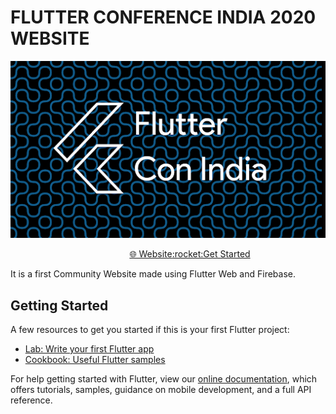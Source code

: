 # FLUTTER CONFERENCE INDIA 2020 WEBSITE

<p align="center">
<img width="800px"  src="github_images/poster.png">
</p>

<p align="center" style="padding-left:5em"><a href="https://flutterindia.dev/">&#127760; Website</a><a href="#getting-started">:rocket:Get Started</a></p>


It is a first Community Website made using Flutter Web and Firebase.

## Getting Started

A few resources to get you started if this is your first Flutter project:

* [Lab: Write your first Flutter app](https://flutter.dev/docs/get-started/codelab)
* [Cookbook: Useful Flutter samples](https://flutter.dev/docs/cookbook)

For help getting started with Flutter, view our
[online documentation](https://flutter.dev/docs), which offers tutorials, 
samples, guidance on mobile development, and a full API reference.
